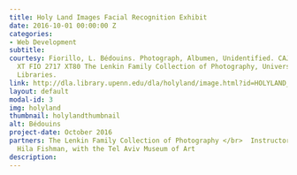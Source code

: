 ```yaml
---
title: Holy Land Images Facial Recognition Exhibit
date: 2016-10-01 00:00:00 Z
categories:
- Web Development
subtitle: 
courtesy: Fiorillo, L. Bédouins. Photograph, Albumen, Unidentified. CAJS Image Collection
  XT FIO 2717 XT80 The Lenkin Family Collection of Photography, University of Pennsylvania
  Libraries.
link: http://dla.library.upenn.edu/dla/holyland/image.html?id=HOLYLAND_lenkin_2717&
layout: default
modal-id: 3
img: holyland
thumbnail: holylandthumbnail
alt: Bédouins
project-date: October 2016
partners: The Lenkin Family Collection of Photography </br>  Instructor and Lecturer,
  Hila Fishman, with the Tel Aviv Museum of Art
description: 
---
```


